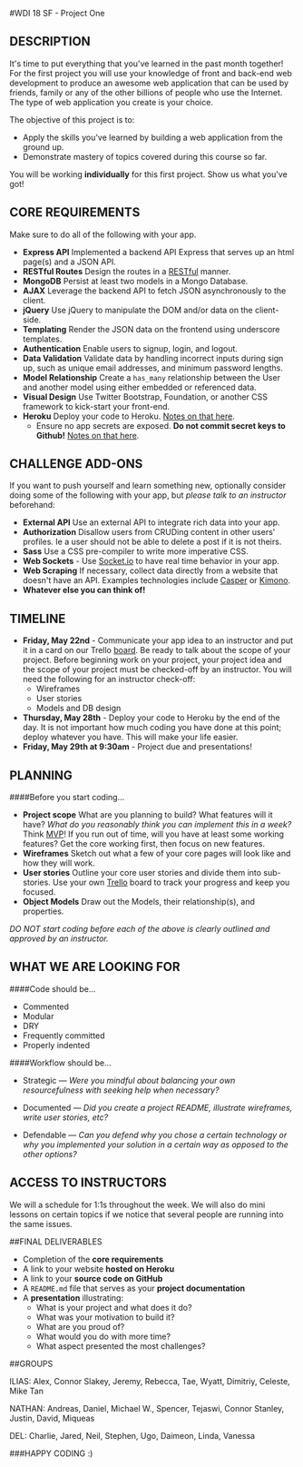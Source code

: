 #WDI 18 SF - Project One

## DESCRIPTION

It's time to put everything that you've learned in the past month together! For the first project you will use your knowledge of front and back-end web development to produce an awesome web application that can be used by friends, family or any of the other billions of people who use the Internet. The type of web application you create is your choice.

The objective of this project is to:

* Apply the skills you've learned by building a web application from the ground up.
* Demonstrate mastery of topics covered during this course so far.

You will be working **individually** for this first project. Show us what you've got!

## CORE REQUIREMENTS
Make sure to do all of the following with your app.

* **Express API** Implemented a backend API Express that serves up an html page(s) and a JSON API.
* **RESTful Routes** Design the routes in a [RESTful](http://restfulrouting.com/mappings/resources) manner.
* **MongoDB** Persist at least two models in a Mongo Database.
* **AJAX** Leverage the backend API to fetch JSON asynchronously to the client.
* **jQuery** Use jQuery to manipulate the DOM and/or data on the client-side.
* **Templating** Render the JSON data on the frontend using underscore templates.
* **Authentication** Enable users to signup, login, and logout.
* **Data Validation** Validate data by handling incorrect inputs during sign up, such as unique email addresses, and minimum password lengths.
* **Model Relationship** Create a `has_many` relationship between the User and another model using either embedded or referenced data.
* **Visual Design** Use Twitter Bootstrap, Foundation, or another CSS framework to kick-start your front-end.
* **Heroku** Deploy your code to Heroku. [Notes on that here](https://github.com/sf-wdi-18/notes/blob/master/projects%2Fproject-one%2Ftips%2FdeployingToHeroku.md).
	* Ensure no app secrets are exposed.  __Do not commit secret keys to Github!__ [Notes on  that here](https://github.com/sf-wdi-18/notes/blob/master/projects%2Fproject-one%2Ftips%2FhidingSecrets.md).

## CHALLENGE ADD-ONS
If you want to push yourself and learn something new, optionally consider doing some of the following with your app, but *please talk to an instructor* beforehand:

* **External API** Use an external API to integrate rich data into your app.
* **Authorization** Disallow users from CRUDing content in other users' profiles. Ie a user should not be able to delete a post if it is not theirs.
* **Sass** Use a CSS pre-compiler to write more imperative CSS. 
* **Web Sockets** - Use [Socket.io](http://socket.io/) to have real time behavior in your app.
* **Web Scraping** If necessary, collect data directly from a website that doesn't have an API. Examples technologies include [Casper](http://casperjs.org/) or [Kimono](https://www.kimonolabs.com/).
* **Whatever else you can think of!**

## TIMELINE

* **Friday, May 22nd** - Communicate your app idea to an instructor and put it in a card on our Trello [board](https://trello.com/b/dl7VicOR/sfwdi18-project1). Be ready to talk about the scope of your project. Before beginning work on your project, your project idea and the scope of your project must be checked-off by an instructor.  You will need the following for an instructor check-off:
    * Wireframes
    * User stories
    * Models and DB design
* **Thursday, May 28th** - Deploy your code to Heroku by the end of the day.  It is not important how much coding you have done at this point; deploy whatever you have.  This will make your life easier.
* **Friday, May 29th at 9:30am** - Project due and presentations!

## PLANNING

####Before you start coding...

* **Project scope** What are you planning to build? What features will it have? *What do you reasonably think you can implement this in a week?* Think [MVP](http://en.wikipedia.org/wiki/Minimum_viable_product)! If you run out of time, will you have at least some working features? Get the core working first, then focus on new features.
* **Wireframes** Sketch out what a few of your core pages will look like and how they will work.
* **User stories** Outline your core user stories and divide them into sub-stories. Use your own [Trello](https://trello.com/) board to track your progress and keep you focused.
* **Object Models** Draw out the Models, their relationship(s), and properties.

*DO NOT start coding before each of the above is clearly outlined and approved by an instructor.*



## WHAT WE ARE LOOKING FOR
####Code should be...

* Commented
* Modular
* DRY
* Frequently committed
* Properly indented

####Workflow should be...

* Strategic —
*Were you mindful about balancing your own resourcefulness with seeking help when necessary?* 

* Documented —
*Did you create a project README, illustrate wireframes, write user stories, etc?*
* Defendable —
*Can you defend why you chose a certain technology or why you implemented your solution in a certain way as opposed to the other options?*

## ACCESS TO INSTRUCTORS
We will a schedule for 1:1s throughout the week. We will also do mini lessons on certain topics if we notice that several people are running into the same issues.


##FINAL DELIVERABLES

* Completion of the **core requirements**
* A link to your website **hosted on Heroku**
* A link to your **source code on GitHub**
* A `README.md` file that serves as your **project documentation**
* A **presentation** illustrating:
	* What is your project and what does it do?
	* What was your motivation to build it?
	* What are you proud of?
	* What would you do with more time?
	* What aspect presented the most challenges?

##GROUPS

ILIAS:
Alex,
Connor Slakey,
Jeremy,
Rebecca,
Tae,
Wyatt,
Dimitriy,
Celeste,
Mike Tan

NATHAN:
Andreas,
Daniel,
Michael W.,
Spencer,
Tejaswi,
Connor Stanley,
Justin,
David,
Miqueas

DEL:
Charlie,
Jared,
Neil,
Stephen,
Ugo,
Daimeon,
Linda,
Vanessa

###HAPPY CODING :)
